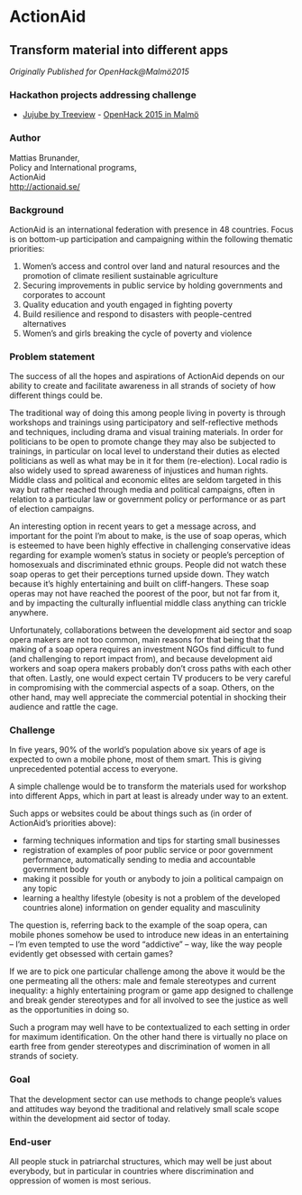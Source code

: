 # ActionAid

## Transform material into different apps

*Originally Published for OpenHack@Malmö2015*

### Hackathon projects addressing challenge

* [Jujube by Treeview](../Hackathons/2015_Malmo//Presentations/Jujube.pptx) - [OpenHack 2015 in Malmö](../Hackathons/2015_Malmo//2015_Malmo_Summary.md)

### Author
Mattias Brunander,<br>
Policy and International programs,<br>
ActionAid<br>
http://actionaid.se/

### Background
ActionAid is an international federation with presence in 48 countries. Focus is on bottom-up participation and campaigning within the following thematic priorities:
1. Women’s access and control over land and natural resources and the promotion of climate resilient sustainable agriculture
2. Securing improvements in public service by holding governments and corporates to account
3. Quality education and youth engaged in fighting poverty
4. Build resilience and respond to disasters with people-centred alternatives
5. Women’s and girls breaking the cycle of poverty and violence

### Problem statement
The success of all the hopes and aspirations of ActionAid depends on our ability to create and facilitate awareness in all strands of society of how different things could be.

The traditional way of doing this among people living in poverty is through workshops and trainings using participatory and self-reflective methods and techniques, including drama and visual training materials. In order for politicians to be open to promote change they may also be subjected to trainings, in particular on local level to understand their duties as elected politicians as well as what may be in it for them (re-election). Local radio is also widely used to spread awareness of injustices and human rights. Middle class and political and economic elites are seldom targeted in this way but rather reached through media and political campaigns, often in relation to a particular law or government policy or performance or as part of election campaigns.

An interesting option in recent years to get a message across, and important for the point I’m about to make, is the use of soap operas, which is esteemed to have been highly effective in challenging conservative ideas regarding for example women’s status in society or people’s perception of homosexuals and discriminated ethnic groups. People did not watch these soap operas to get their perceptions turned upside down. They watch because it’s highly entertaining and built on cliff-hangers. These soap operas may not have reached the poorest of the poor, but not far from it, and by impacting the culturally influential middle class anything can trickle anywhere.

Unfortunately, collaborations between the development aid sector and soap opera makers are not too common, main reasons for that being that the making of a soap opera requires an investment NGOs find difficult to fund (and challenging to report impact from), and because development aid workers and soap opera makers probably don’t cross paths with each other that often. Lastly, one would expect certain TV producers to be very careful in compromising with the commercial aspects of a soap. Others, on the other hand, may well appreciate the commercial potential in shocking their audience and rattle the cage.

### Challenge
In five years, 90% of the world’s population above six years of age is expected to own a mobile phone, most of them smart. This is giving unprecedented potential access to everyone.

A simple challenge would be to transform the materials used for workshop into different Apps, which in part at least is already under way to an extent.

Such apps or websites could be about things such as (in order of ActionAid’s priorities above):
* farming techniques information and tips for starting small businesses
* registration of examples of poor public service or poor government performance, automatically sending to media and accountable government body
* making it possible for youth or anybody to join a political campaign on any topic
* learning a healthy lifestyle (obesity is not a problem of the developed countries alone) information on gender equality and masculinity

The question is, referring back to the example of the soap opera, can mobile phones somehow be used to introduce new ideas in an entertaining – I’m even tempted to use the word “addictive” – way, like the way people evidently get obsessed with certain games?

If we are to pick one particular challenge among the above it would be the one permeating all the others: male and female stereotypes and current inequality: a highly entertaining program or game app designed to challenge and break gender stereotypes and for all involved to see the justice as well as the opportunities in doing so.

Such a program may well have to be contextualized to each setting in order for maximum identification. On the other hand there is virtually no place on earth free from gender stereotypes and discrimination of women in all strands of society.

### Goal
That the development sector can use methods to change people’s values and attitudes way beyond the traditional and relatively small scale scope within the development aid sector of today.

### End-user
All people stuck in patriarchal structures, which may well be just about everybody, but in particular in countries where discrimination and oppression of women is most serious.
